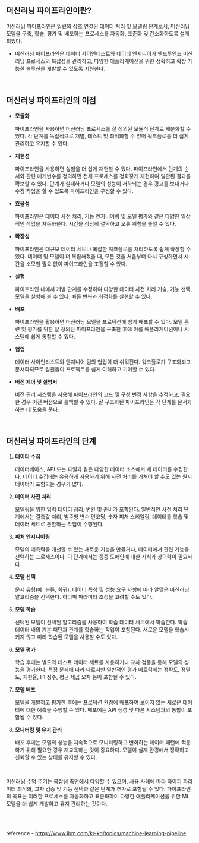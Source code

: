 ## 머신러닝 파이프라인이란?

머신러닝 파이프라인은 일련의 상호 연결된 데이터 처리 및 모델링 단계로서, 머신러닝 모델을 구축, 학습, 평가 및 배포하는 프로세스를 자동화, 표준화 및 간소화하도록 설계되었다.

- 머신러닝 파이프라인은 데이터 사이언티스트와 데이터 엔지니어가 엔드투엔드 머신러닝 프로세스의 복잡성을 관리하고, 다양한 애플리케이션을 위한 정확하고 확장 가능한 솔루션을 개발할 수 있도록 지원한다.

<br>

## 머신러닝 파이프라인의 이점

- **모듈화**
    
    파이프라인을 사용하면 머신러닝 프로세스를 잘 정의된 모듈식 단계로 세분화할 수 있다. 각 단계를 독립적으로 개발, 테스트 및 최적화할 수 있어 워크플로를 더 쉽게 관리하고 유지할 수 있다.
    
- **재현성**
    
    파이프라인을 사용하면 실험을 더 쉽게 재현할 수 있다. 파이프라인에서 단계의 순서와 관련 매개변수를 정의하면 전체 프로세스를 정화갛게 재현하여 일관된 결과를 확보할 수 있다. 단계가 실패하거나 모델의 성능이 저하되는 경우 경고를 보내거나 수정 작업을 할 수 있도록 파이프라인을 구성할 수 있다.
    
- **효율성**
    
    파이프라인은 데이터 사전 처리, 기능 엔지니어링 및 모델 평가와 같은 다양한 일상적인 작업을 자동화한다. 시간을 상당히 절약하고 오류 위험을 줄일 수 있다.
    
- **확장성**
    
    파이프라인은 대규모 데이터 세트나 복잡한 워크플로를 처리하도록 쉽게 확장할 수 있다. 데이터 및 모델이 더 복잡해졌을 때, 모든 것을 처음부터 다시 구성하면서 시간을 소모할 필요 없이 파이프라인을 조정할 수 있다.
    
- **실험**
    
    파이프라인 내에서 개별 단계를 수정하여 다양한 데이터 사전 처리 기술, 기능 선택, 모델을 실험해 볼 수 있다. 빠른 반복과 최적화를 실현할 수 있다.
    
- **배포**
    
    파이프라인을 활용하면 머신러닝 모델을 프로덕션에 쉽게 배포할 수 있다. 모델 훈련 및 평가를 위한 잘 정의된 파이프라인을 구축한 후에 이를 애플리케이션이나 시스템에 쉽게 통합할 수 있다.
    
- **협업**
    
    데이터 사이언티스트와 엔지니어 팀의 협업이 더 쉬워진다. 워크플로가 구조화되고 문서화되므로 팀원들이 프로젝트를 쉽게 이해하고 기여할 수 있다.
    
- **버전 제어 및 설명서**
    
    버전 관리 시스템을 사용해 파이프라인의 코드 및 구성 변경 사항을 추적하고, 필요한 경우 이전 버전으로 롤백할 수 있다. 잘 구조화된 파이프라인은 각 단계를 문서화하는 데 도움을 준다.
    
<br>

## 머신러닝 파이프라인의 단계

1. **데이터 수집**
    
    데이터베이스, API 또는 파일과 같은 다양한 데이터 소스에서 새 데이터를 수집한다. 데이터 수집에는 유용하게 사용하기 위해 사전 처리를 거쳐야 할 수도 있는 원시 데이터가 포함되는 경우가 많다.
    
2. **데이터 사전 처리**
    
    모델링을 위한 입력 데이터 정리, 변환 및 준비가 포함된다. 일반적인 사전 처리 단계에서는 결측값 처리, 범주형 변수 인코딩, 숫자 피처 스케일링, 데이터를 학습 및 데이터 세트로 분할하는 작업이 수행된다.
    
3. **피처 엔지니어링**
    
    모델의 예측력을 개선할 수 있는 새로운 기능을 만들거나, 데이터에서 관련 기능을 선택하는 프로세스이다. 이 단계에서는 종종 도메인에 대한 지식과 창의력이 필요하다.
    
4. **모델 선택**
    
    문제 유형(예: 분류, 회귀), 데이터 특성 및 성능 요구 사항에 따라 알맞은 머신러닝 알고리즘을 선택한다. 하이퍼 파라미터 조정을 고려할 수도 있다.
    
5. **모델 학습**
    
    선택된 모델이 선택된 알고리즘을 사용하여 학습 데이터 세트에서 학습한다. 학습 데이터 내의 기본 패턴과 관계를 학습하는 작업이 포함된다. 새로운 모델을 학습시키지 않고 미리 학습된 모델을 사용할 수도 있다.
    
6. **모델 평가**
    
    학습 후에는 별도의 테스트 데이터 세트를 사용하거나 교차 검증을 통해 모델의 성능을 평가한다. 특정 문제에 따라 다르지만 일반적인 평가 메트릭에는 정확도, 정밀도, 재현율, F1 정수, 평균 제곱 오차 등이 포함될 수 있다.
    
7. **모델 배포**
    
    모델을 개발하고 평가한 후에는 프로덕션 환경에 배포하여 보이지 않는 새로운 데이터에 대한 예측을 수행할 수 있다. 배포에는 API 생성 및 다른 시스템과의 통합이 포함될 수 있다.
    
8. **모니터링 및 유지 관리**
    
    배포 후에는 모델의 성능을 지속적으로 모니터링하고 변화하는 데이터 패턴에 적응하기 위해 필요한 경우 재교육하는 것이 중요하다. 모델이 실제 환경에서 정확하고 신뢰할 수 있는 상태를 유지할 수 있다.

<br>

머신러닝 수명 주기는 복잡성 측면에서 다양할 수 있으며, 사용 사례에 따라 하이퍼 파라미터 최적화, 교차 검증 및 기능 선택과 같은 단계가 추가로 포함될 수 있다. 파이프라인의 목표는 이러한 프로세스를 자동화하고 표준화하여 다양한 애플리케이션을 위한 ML 모델을 더 쉽게 개발하고 유지 관리하는 것이다.


<br>
<br>

reference - https://www.ibm.com/kr-ko/topics/machine-learning-pipeline